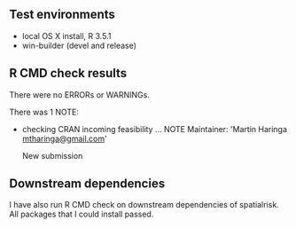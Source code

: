 ## Test environments
* local OS X install, R 3.5.1
* win-builder (devel and release)

## R CMD check results
There were no ERRORs or WARNINGs. 

There was 1 NOTE:

* checking CRAN incoming feasibility ... NOTE
  Maintainer: 'Martin Haringa <mtharinga@gmail.com>'

  New submission

## Downstream dependencies
I have also run R CMD check on downstream dependencies of spatialrisk.
All packages that I could install passed.


